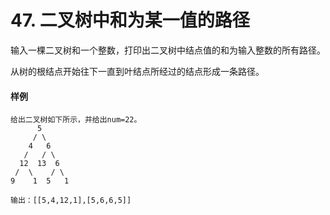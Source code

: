 # 47. 二叉树中和为某一值的路径

输入一棵二叉树和一个整数，打印出二叉树中结点值的和为输入整数的所有路径。

从树的根结点开始往下一直到叶结点所经过的结点形成一条路径。

#### 样例

```
给出二叉树如下所示，并给出num=22。
      5
     / \
    4   6
   /   / \
  12  13  6
 /  \    / \
9    1  5   1

输出：[[5,4,12,1],[5,6,6,5]]
```
